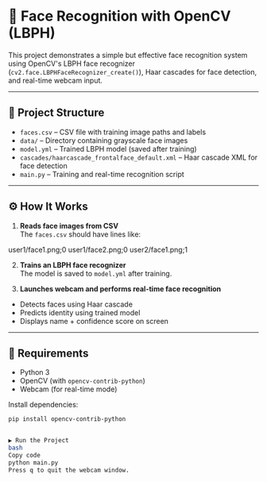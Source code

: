 # 🧠 Face Recognition with OpenCV (LBPH)

This project demonstrates a simple but effective face recognition system using OpenCV's LBPH face recognizer (`cv2.face.LBPHFaceRecognizer_create()`), Haar cascades for face detection, and real-time webcam input.

---

## 📁 Project Structure

- `faces.csv` – CSV file with training image paths and labels
- `data/` – Directory containing grayscale face images
- `model.yml` – Trained LBPH model (saved after training)
- `cascades/haarcascade_frontalface_default.xml` – Haar cascade XML for face detection
- `main.py` – Training and real-time recognition script

---

## ⚙️ How It Works

1. **Reads face images from CSV**  
   The `faces.csv` should have lines like:

user1/face1.png;0
user1/face2.png;0
user2/face1.png;1


2. **Trains an LBPH face recognizer**  
The model is saved to `model.yml` after training.

3. **Launches webcam and performs real-time face recognition**  
- Detects faces using Haar cascade
- Predicts identity using trained model
- Displays name + confidence score on screen

---

## 🚀 Requirements

- Python 3
- OpenCV (with `opencv-contrib-python`)
- Webcam (for real-time mode)

Install dependencies:

```bash
pip install opencv-contrib-python


▶️ Run the Project
bash
Copy code
python main.py
Press q to quit the webcam window.
